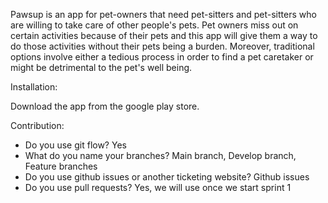 Pawsup is an app for pet-owners that need pet-sitters and pet-sitters who are willing to take care of other people's pets. Pet owners miss out on certain activities because of their pets and this app will give them a way to do those activities without their pets being a burden. Moreover, traditional options involve either a tedious process in order to find a pet caretaker or might be detrimental to the pet's well being.

Installation:

Download the app from the google play store.

Contribution:
- Do you use git flow? Yes
- What do you name your branches? Main branch, Develop branch, Feature branches
- Do you use github issues or another ticketing website? Github issues
- Do you use pull requests? Yes, we will use once we start sprint 1 
